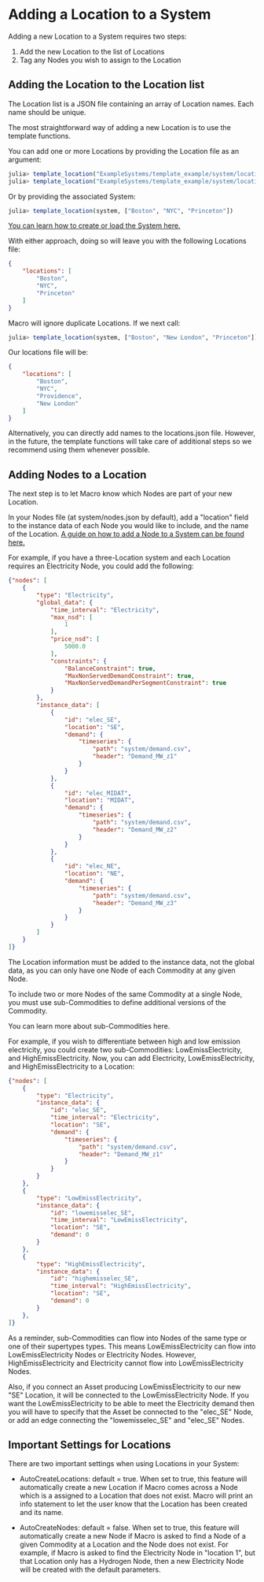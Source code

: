 # Adding a Location to a System

Adding a new Location to a System requires two steps:

1. Add the new Location to the list of Locations
2. Tag any Nodes you wish to assign to the Location

## Adding the Location to the Location list

The Location list is a JSON file containing an array of Location names. Each name should be unique.

The most straightforward way of adding a new Location is to use the template functions. 

You can add one or more Locations by providing the Location file as an argument:

```julia
julia> template_location("ExampleSystems/template_example/system/locations.json", "Boston")
julia> template_location("ExampleSystems/template_example/system/locations.json", ["Boston", "NYC", "Princeton"])
```

Or by providing the associated System:

```julia
julia> template_location(system, ["Boston", "NYC", "Princeton"])
```

[You can learn how to create or load the System here.](@ref "Creating a new System")

With either approach, doing so will leave you with the following Locations file:

```json
{
    "locations": [
        "Boston",
        "NYC",
        "Princeton"
    ]
}
```

Macro will ignore duplicate Locations. If we next call:

```julia
julia> template_location(system, ["Boston", "New London", "Princeton"])
```

Our locations file will be:

```json
{
    "locations": [
        "Boston",
        "NYC",
        "Providence",
        "New London"
    ]
}
```

Alternatively, you can directly add names to the locations.json file. However, in the future, the template functions will take care of additional steps so we recommend using them whenever possible.

## Adding Nodes to a Location

The next step is to let Macro know which Nodes are part of your new Location.  

In your Nodes file (at system/nodes.json by default), add a "location" field to the instance data of each Node you would like to include, and the name of the Location. [A guide on how to add a Node to a System can be found here.](@ref "Adding a Node to a System")

For example, if you have a three-Location system and each Location requires an Electricity Node, you could add the following:

```json
{"nodes": [
    {
        "type": "Electricity",
        "global_data": {
            "time_interval": "Electricity",
            "max_nsd": [
                1
            ],
            "price_nsd": [
                5000.0
            ],
            "constraints": {
                "BalanceConstraint": true,
                "MaxNonServedDemandConstraint": true,
                "MaxNonServedDemandPerSegmentConstraint": true
            }
        },
        "instance_data": [
            {
                "id": "elec_SE",
                "location": "SE",
                "demand": {
                    "timeseries": {
                        "path": "system/demand.csv",
                        "header": "Demand_MW_z1"
                    }
                }
            },
            {
                "id": "elec_MIDAT",
                "location": "MIDAT",
                "demand": {
                    "timeseries": {
                        "path": "system/demand.csv",
                        "header": "Demand_MW_z2"
                    }
                }
            },
            {
                "id": "elec_NE",
                "location": "NE",
                "demand": {
                    "timeseries": {
                        "path": "system/demand.csv",
                        "header": "Demand_MW_z3"
                    }
                }
            }
        ]
    }
]}
```

The Location information must be added to the instance data, not the global data, as you can only have one Node of each Commodity at any given Node.

To include two or more Nodes of the same Commodity at a single Node, you must use sub-Commodities to define additional versions of the Commodity.

You can learn more about sub-Commodities here.

For example, if you wish to differentiate between high and low emission electricity, you could create two sub-Commodities: LowEmissElectricity, and HighEmissElectricity. Now, you can add Electricity, LowEmissElectricity, and HighEmissElectricity to a Location:

```json
{"nodes": [
    {
        "type": "Electricity",
        "instance_data": {
            "id": "elec_SE",
            "time_interval": "Electricity",
            "location": "SE",
            "demand": {
                "timeseries": {
                    "path": "system/demand.csv",
                    "header": "Demand_MW_z1"
                }
            }
        }
    },
    {
        "type": "LowEmissElectricity",
        "instance_data": {
            "id": "lowemisselec_SE",
            "time_interval": "LowEmissElectricity",
            "location": "SE",
            "demand": 0
        }
    },
    {
        "type": "HighEmissElectricity",
        "instance_data": {
            "id": "highemisselec_SE",
            "time_interval": "HighEmissElectricity",
            "location": "SE",
            "demand": 0
        }
    },
]}
```

As a reminder, sub-Commodities can flow into Nodes of the same type or one of their supertypes types. This means LowEmissElectricity can flow into LowEmissElectricity Nodes or Electricity Nodes. However, HighEmissElectricity and Electricity cannot flow into LowEmissElectricity Nodes.

Also, if you connect an Asset producing LowEmissElectricity to our new "SE" Location, it will be connected to the LowEmissElectricity Node. If you want the LowEmissElectricity to be able to meet the Electricity demand then you will have to specify that the Asset be connected to the "elec_SE" Node, or add an edge connecting the "lowemisselec_SE" and "elec_SE" Nodes.

## Important Settings for Locations

There are two important settings when using Locations in your System:

- AutoCreateLocations: default = true. When set to true, this feature will automatically create a new Location if Macro comes across a Node which is a assigned to a Location that does not exist. Macro will print an info statement to let the user know that the Location has been created and its name.

- AutoCreateNodes: default = false. When set to true, this feature will automatically create a new Node if Macro is asked to find a Node of a given Commodity at a Location and the Node does not exist. For example, if Macro is asked to find the Electricity Node in "location 1", but that Location only has a Hydrogen Node, then a new Electricity Node will be created with the default parameters.
